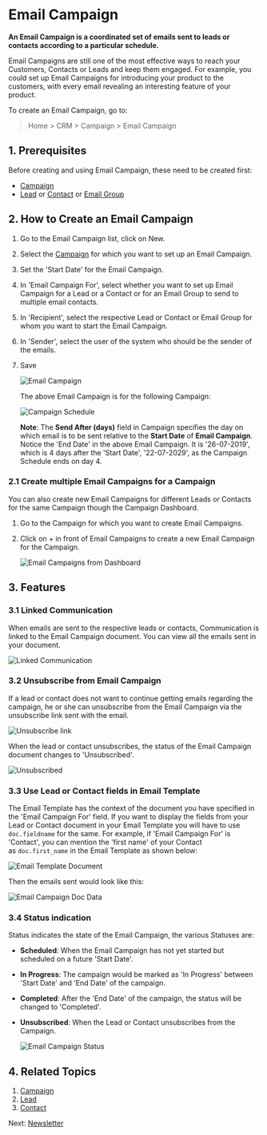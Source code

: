 <!-- add-breadcrumbs -->
# Email Campaign

**An Email Campaign is a coordinated set of emails sent to leads or contacts according to a particular schedule.**

Email Campaigns are still one of the most effective ways to reach your Customers, Contacts or Leads and keep them engaged. For example, you could set up Email Campaigns for introducing your product to the customers, with every email revealing an interesting feature of your product.

To create an Email Campaign, go to:

 > Home > CRM > Campaign > Email Campaign

## 1. Prerequisites

Before creating and using Email Campaign, these need to be created first:

* [Campaign](/docs/v13/user/manual/en/CRM/campaign)
* [Lead](/docs/v13/user/manual/en/CRM/lead) or [Contact](/docs/v13/user/manual/en/CRM/contact) or [Email Group](/docs/v13/user/manual/en/CRM/email_group)

## 2. How to Create an Email Campaign

1. Go to the Email Campaign list, click on New.
2. Select the [Campaign](/docs/v13/user/manual/en/CRM/campaign) for which you want to set up an Email Campaign.
3. Set the 'Start Date' for the Email Campaign.
4. In 'Email Campaign For', select whether you want to set up Email Campaign for a Lead or a Contact or for an Email Group to send to multiple email contacts.
5. In 'Recipient', select the respective Lead or Contact or Email Group for whom you want to start the Email Campaign.
6. In 'Sender', select the user of the system who should be the sender of the emails.
7. Save

    <img class="screenshot" alt="Email Campaign" src="{{docs_base_url}}/assets/img/crm/email-campaign.png">

    The above Email Campaign is for the following Campaign:

    <img class="screenshot" alt="Campaign Schedule" src="{{docs_base_url}}/assets/img/crm/campaign-email-schedule.png">

    **Note**: The **Send After (days)** field in Campaign specifies the day on which email is to be sent relative to the **Start Date** of **Email Campaign**. Notice the 'End Date' in the above Email Campaign. It is '26-07-2019', which is 4 days after the 'Start Date', '22-07-2029', as the Campaign Schedule ends on day 4.

### 2.1 Create multiple Email Campaigns for a Campaign

You can also create new Email Campaigns for different Leads or Contacts for the same Campaign though the Campaign Dashboard.

1. Go to the Campaign for which you want to create Email Campaigns.
2. Click on + in front of Email Campaigns to create a new Email Campaign for the Campaign.

    <img class="screenshot" alt="Email Campaigns from Dashboard" src="{{docs_base_url}}/assets/img/crm/email-campaigns-from-dash.png">

## 3. Features

### 3.1 Linked Communication

When emails are sent to the respective leads or contacts, Communication is linked to the Email Campaign document. You can view all the emails sent in your document.

<img class="screenshot" alt="Linked Communication" src="{{docs_base_url}}/assets/img/crm/email-campaign-linked-comm.png">

### 3.2 Unsubscribe from Email Campaign

If a lead or contact does not want to continue getting emails regarding the campaign, he or she can unsubscribe from the Email Campaign via the unsubscribe link sent with the email.

<img class="screenshot" alt="Unsubscribe link" src="{{docs_base_url}}/assets/img/crm/unsubscribe-link.png">

When the lead or contact unsubscribes, the status of the Email Campaign document changes to 'Unsubscribed'.

<img class="screenshot" alt="Unsubscribed" src="{{docs_base_url}}/assets/img/crm/email-campaign-unsubscribed.png">

### 3.3 Use Lead or Contact fields in Email Template

 The Email Template has the context of the document you have specified in the 'Email Campaign For' field. If you want to display the fields from your Lead or Contact document in your Email Template you will have to use `doc.fieldname` for the same.
 For example, if 'Email Campaign For' is 'Contact', you can mention the 'first name' of your Contact as `doc.first_name` in the Email Template as shown below:

<img class="screenshot" alt="Email Template Document" src="{{docs_base_url}}/assets/img/crm/email-template-doc.png">

Then the emails sent would look like this:

<img class="screenshot" alt="Email Campaign Doc Data" src="{{docs_base_url}}/assets/img/crm/email-campaign-doc-data.png">

### 3.4 Status indication

Status indicates the state of the Email Campaign, the various Statuses are:

- **Scheduled**: When the Email Campaign has not yet started but scheduled on a future 'Start Date'.
- **In Progress**: The campaign would be marked as 'In Progress' between 'Start Date' and 'End Date' of the campaign.
- **Completed**: After the 'End Date' of the campaign, the status will be changed to 'Completed'.
- **Unsubscribed**: When the Lead or Contact unsubscribes from the Campaign.

    <img class="screenshot" alt="Email Campaign Status" src="{{docs_base_url}}/assets/img/crm/email-campaign-status.png">

## 4. Related Topics
1. [Campaign](/docs/v13/user/manual/en/CRM/campaign)
1. [Lead](/docs/v13/user/manual/en/CRM/lead)
1. [Contact](/docs/v13/user/manual/en/CRM/contact)

Next: [Newsletter](/docs/v13/user/manual/en/CRM/newsletter)
